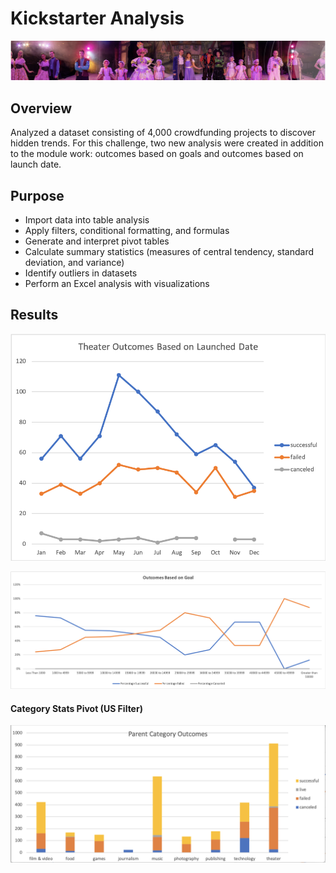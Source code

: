 # Kickstarter Analysis

![mod1.png](PNGs/mod1.png)

## Overview

Analyzed a dataset consisting of 4,000 crowdfunding projects to discover hidden trends. For this challenge, two new analysis were created in addition to the module work: outcomes based on goals and outcomes based on launch date.

## Purpose

- Import data into table analysis
- Apply filters, conditional formatting, and formulas
- Generate and interpret pivot tables
- Calculate summary statistics (measures of central tendency, standard deviation, and variance)
- Identify outliers in datasets
- Perform an Excel analysis with visualizations

## Results

![Theater_Outcomes_vs_Launch.png](PNGs/Theater_Outcomes_vs_Launch.png)

![Outcomes_vs_Goals.png](PNGs/Outcomes_vs_Goals.png)

#### Category Stats Pivot (US Filter) 

![categories1.png](PNGs/categories1.png)

